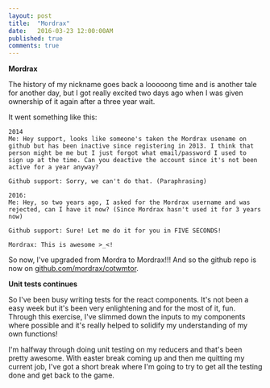 ```yaml
---
layout: post
title:  "Mordrax"
date:   2016-03-23 12:00:00AM
published: true
comments: true
---
```


**Mordrax**

The history of my nickname goes back a looooong time and is another tale for another day, but I got really excited two days ago when I was given ownership of it again after a three year wait.

It went something like this:

~~~
2014
Me: Hey support, looks like someone's taken the Mordrax usename on github but has been inactive since registering in 2013. I think that person might be me but I just forgot what email/password I used to sign up at the time. Can you deactive the account since it's not been active for a year anyway?

Github support: Sorry, we can't do that. (Paraphrasing)

2016:
Me: Hey, so two years ago, I asked for the Mordrax username and was rejected, can I have it now? (Since Mordrax hasn't used it for 3 years now)

Github support: Sure! Let me do it for you in FIVE SECONDS!

Mordrax: This is awesome >_<!
~~~

So now, I've upgraded from Mordra to Mordrax!!! And so the github repo is now on [github.com/mordrax/cotwmtor](github.com/mordrax/cotwmtor).

**Unit tests continues**

So I've been busy writing tests for the react components. It's not been a easy week but it's been very enlightening and for the most of it, fun. Through this exercise, I've slimmed down the inputs to my components where possible and it's really helped to solidify my understanding of my own functions!

 I'm halfway through doing unit testing on my reducers and that's been pretty awesome. With easter break coming up and then me quitting my current job, I've got a short break where I'm going to try to get all the testing done and get back to the game.
